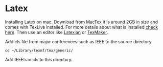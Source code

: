 # Latex

Installing Latex on mac. Download from [MacTex](http://www.tug.org/mactex/) it is around 2GB in size and comes with TexLive installed. For more details about what is installed [check here](https://www.tug.org/mactex/What_Is_Installed.pdf). Then use an editor like [Latexian](http://tacosw.com/latexian/) or [TexMaker](http://www.xm1math.net/texmaker/download.html).

Add cls file from major conferences such as IEEE to the source directory. 

    cd ~/Library/texmf/tex/generic/

Add IEEEtran.cls to this directory.
